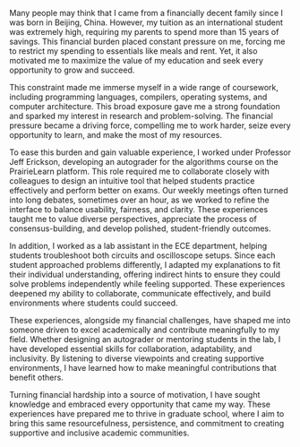 Many people may think that I came from a financially decent family since I was born in Beijing, China. However, my tuition as an international student was extremely high, requiring my parents to spend more than 15 years of savings. This financial burden placed constant pressure on me, forcing me to restrict my spending to essentials like meals and rent. Yet, it also motivated me to maximize the value of my education and seek every opportunity to grow and succeed.

This constraint made me immerse myself in a wide range of coursework, including programming languages, compilers, operating systems, and computer architecture. This broad exposure gave me a strong foundation and sparked my interest in research and problem-solving. The financial pressure became a driving force, compelling me to work harder, seize every opportunity to learn, and make the most of my resources.

To ease this burden and gain valuable experience, I worked under Professor Jeff Erickson, developing an autograder for the algorithms course on the PrairieLearn platform. This role required me to collaborate closely with colleagues to design an intuitive tool that helped students practice effectively and perform better on exams. Our weekly meetings often turned into long debates, sometimes over an hour, as we worked to refine the interface to balance usability, fairness, and clarity. These experiences taught me to value diverse perspectives, appreciate the process of consensus-building, and develop polished, student-friendly outcomes.

In addition, I worked as a lab assistant in the ECE department, helping students troubleshoot both circuits and oscilloscope setups. Since each student approached problems differently, I adapted my explanations to fit their individual understanding, offering indirect hints to ensure they could solve problems independently while feeling supported. These experiences deepened my ability to collaborate, communicate effectively, and build environments where students could succeed.

These experiences, alongside my financial challenges, have shaped me into someone driven to excel academically and contribute meaningfully to my field. Whether designing an autograder or mentoring students in the lab, I have developed essential skills for collaboration, adaptability, and inclusivity. By listening to diverse viewpoints and creating supportive environments, I have learned how to make meaningful contributions that benefit others.

Turning financial hardship into a source of motivation, I have sought knowledge and embraced every opportunity that came my way. These experiences have prepared me to thrive in graduate school, where I aim to bring this same resourcefulness, persistence, and commitment to creating supportive and inclusive academic communities.